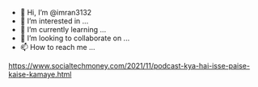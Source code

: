 - 👋 Hi, I’m @imran3132
- 👀 I’m interested in ...
- 🌱 I’m currently learning ...
- 💞️ I’m looking to collaborate on ...
- 📫 How to reach me ...

<!---
imran3132/imran3132 is a ✨ special ✨ repository because its `README.md` (this file) appears on your GitHub profile.
You can click the Preview link to take a look at your changes.
--->
https://www.socialtechmoney.com/2021/11/podcast-kya-hai-isse-paise-kaise-kamaye.html
